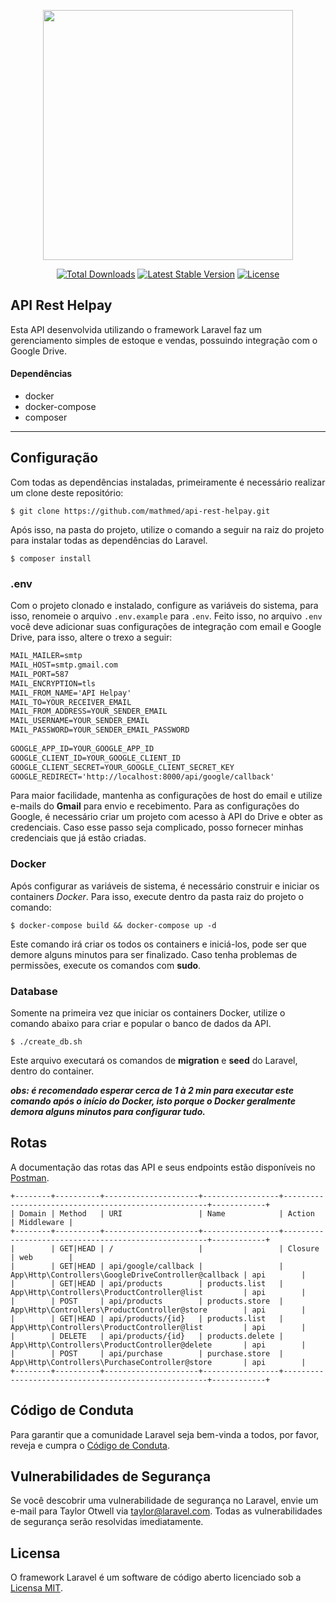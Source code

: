<p align="center"><a href="https://laravel.com" target="_blank"><img src="https://raw.githubusercontent.com/laravel/art/master/logo-lockup/5%20SVG/2%20CMYK/1%20Full%20Color/laravel-logolockup-cmyk-red.svg" width="400"></a></p>

<p align="center">
<a href="https://packagist.org/packages/laravel/framework"><img src="https://poser.pugx.org/laravel/framework/d/total.svg" alt="Total Downloads"></a>
<a href="https://packagist.org/packages/laravel/framework"><img src="https://poser.pugx.org/laravel/framework/v/stable.svg" alt="Latest Stable Version"></a>
<a href="https://packagist.org/packages/laravel/framework"><img src="https://poser.pugx.org/laravel/framework/license.svg" alt="License"></a>
</p>

## API Rest Helpay

Esta API desenvolvida utilizando o framework Laravel faz um gerenciamento simples de estoque e vendas, possuindo integração com o Google Drive.

#### Dependências

-   docker
-   docker-compose
-   composer

---

## Configuração

Com todas as dependências instaladas, primeiramente é necessário realizar um clone deste repositório:

```console
$ git clone https://github.com/mathmed/api-rest-helpay.git
```

Após isso, na pasta do projeto, utilize o comando a seguir na raiz do projeto para instalar todas as dependências do Laravel.

```console
$ composer install
```

### .env

Com o projeto clonado e instalado, configure as variáveis do sistema, para isso, renomeie o arquivo `.env.example` para `.env`. Feito isso, no arquivo `.env` você deve adicionar suas configurações de integração com email e Google Drive, para isso, altere o trexo a seguir:

```html
MAIL_MAILER=smtp  
MAIL_HOST=smtp.gmail.com 
MAIL_PORT=587  
MAIL_ENCRYPTION=tls   
MAIL_FROM_NAME='API Helpay' 
MAIL_TO=YOUR_RECEIVER_EMAIL  
MAIL_FROM_ADDRESS=YOUR_SENDER_EMAIL 
MAIL_USERNAME=YOUR_SENDER_EMAIL  
MAIL_PASSWORD=YOUR_SENDER_EMAIL_PASSWORD  
 
GOOGLE_APP_ID=YOUR_GOOGLE_APP_ID  
GOOGLE_CLIENT_ID=YOUR_GOOGLE_CLIENT_ID  
GOOGLE_CLIENT_SECRET=YOUR_GOOGLE_CLIENT_SECRET_KEY  
GOOGLE_REDIRECT='http://localhost:8000/api/google/callback'  
```

Para maior facilidade, mantenha as configurações de host do email e utilize e-mails do **Gmail** para envio e recebimento.
Para as configurações do Google, é necessário criar um projeto com acesso à API do Drive e obter as credenciais. Caso esse passo seja complicado, posso fornecer minhas credenciais que já estão criadas.

### Docker

Após configurar as variáveis de sistema, é necessário construir e iniciar os containers *_Docker_*. Para isso, execute dentro da pasta raiz do projeto o comando:

```console
$ docker-compose build && docker-compose up -d
```

Este comando irá criar os todos os containers e iniciá-los, pode ser que demore alguns minutos para ser finalizado. 
Caso tenha problemas de permissões, execute os comandos com **sudo**.

### Database

Somente na primeira vez que iniciar os containers Docker, utilize o comando abaixo para criar e popular o banco de dados da API.

```console
$ ./create_db.sh
```

Este arquivo executará os comandos de **migration** e **seed** do Laravel, dentro do container.  

**_obs: é recomendado esperar cerca de 1 à 2 min para executar este comando após o início do Docker, isto porque o Docker geralmente demora alguns minutos para configurar tudo._**

## Rotas

A documentação das rotas das API e seus endpoints estão disponíveis no <a href="https://documenter.getpostman.com/view/6373288/TVCmT693">Postman</a>.

```
+--------+----------+---------------------+-----------------+-----------------------------------------------------+------------+
| Domain | Method   | URI                 | Name            | Action                                              | Middleware |
+--------+----------+---------------------+-----------------+-----------------------------------------------------+------------+
|        | GET|HEAD | /                   |                 | Closure                                             | web        |
|        | GET|HEAD | api/google/callback |                 | App\Http\Controllers\GoogleDriveController@callback | api        |
|        | GET|HEAD | api/products        | products.list   | App\Http\Controllers\ProductController@list         | api        |
|        | POST     | api/products        | products.store  | App\Http\Controllers\ProductController@store        | api        |
|        | GET|HEAD | api/products/{id}   | products.list   | App\Http\Controllers\ProductController@list         | api        |
|        | DELETE   | api/products/{id}   | products.delete | App\Http\Controllers\ProductController@delete       | api        |
|        | POST     | api/purchase        | purchase.store  | App\Http\Controllers\PurchaseController@store       | api        |
+--------+----------+---------------------+-----------------+-----------------------------------------------------+------------+
```

## Código de Conduta

Para garantir que a comunidade Laravel seja bem-vinda a todos, por favor, reveja e cumpra o [Código de Conduta](https://laravel.com/docs/contributions#code-of-conduct).


## Vulnerabilidades de Segurança

Se você descobrir uma vulnerabilidade de segurança no Laravel, envie um e-mail para Taylor Otwell via [taylor@laravel.com](mailto:taylor@laravel.com). Todas as vulnerabilidades de segurança serão resolvidas imediatamente.

## Licensa

O framework Laravel é um software de código aberto licenciado sob a [Licensa MIT](https://opensource.org/licenses/MIT).
